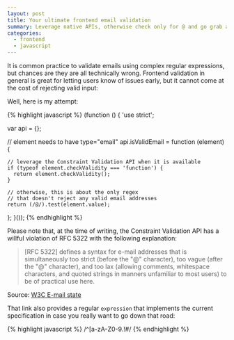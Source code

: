 ```yaml
---
layout: post
title: Your ultimate frontend email validation
summary: Leverage native APIs, otherwise check only for @ and go grab another beer.
categories:
  - frontend
  - javascript
---
```


It is common practice to validate emails using complex regular expressions,
but chances are they are all technically wrong. Frontend validation in general
is great for letting users know of issues early, but it cannot come at the cost
of rejecting valid input:

Well, here is my attempt:

{% highlight javascript %}
(function () {
  'use strict';

  var api = {};

  // element needs to have type="email"
  api.isValidEmail = function (element) {

    // leverage the Constraint Validation API when it is available
    if (typeof element.checkValidity === 'function') {
      return element.checkValidity();
    }

    // otherwise, this is about the only regex
    // that doesn't reject any valid email addresses
    return (/@/).test(element.value);
  };
}());
{% endhighlight %}

Please note that, at the time of writing, the Constraint Validation API has a
willful violation of RFC 5322 with the following explanation:

> [RFC 5322] defines a syntax for e-mail addresses that is simultaneously
> too strict (before the "@" character), too vague (after the "@" character),
> and too lax (allowing comments, whitespace characters, and quoted strings
> in manners unfamiliar to most users) to be of practical use here.

Source: [W3C E-mail state](http://www.w3.org/TR/html5/forms.html#valid-e-mail-address)

That link also provides a regular `expression` that implements the
current specification in case you really want to go down that road:

{% highlight javascript %}
    /^[a-zA-Z0-9.!#$%&'*+\/=?^_`{|}~-]+@[a-zA-Z0-9](?:[a-zA-Z0-9-]{0,61}[a-zA-Z0-9])?(?:\.[a-zA-Z0-9](?:[a-zA-Z0-9-]{0,61}[a-zA-Z0-9])?)*$/
{% endhighlight %}
